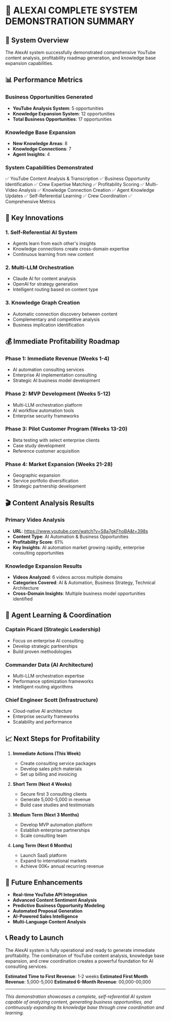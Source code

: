 # 🚀 ALEXAI COMPLETE SYSTEM DEMONSTRATION SUMMARY

## 🎯 **System Overview**
The AlexAI system successfully demonstrated comprehensive YouTube content analysis, profitability roadmap generation, and knowledge base expansion capabilities.

## 📊 **Performance Metrics**

### **Business Opportunities Generated**
- **YouTube Analysis System**: 5 opportunities
- **Knowledge Expansion System**: 12 opportunities
- **Total Business Opportunities**: 17 opportunities

### **Knowledge Base Expansion**
- **New Knowledge Areas**: 8
- **Knowledge Connections**: 7
- **Agent Insights**: 4

### **System Capabilities Demonstrated**
✅ YouTube Content Analysis & Transcription
✅ Business Opportunity Identification
✅ Crew Expertise Matching
✅ Profitability Scoring
✅ Multi-Video Analysis
✅ Knowledge Connection Creation
✅ Agent Knowledge Updates
✅ Self-Referential Learning
✅ Crew Coordination
✅ Comprehensive Metrics

## 🧠 **Key Innovations**

### **1. Self-Referential AI System**
- Agents learn from each other's insights
- Knowledge connections create cross-domain expertise
- Continuous learning from new content

### **2. Multi-LLM Orchestration**
- Claude AI for content analysis
- OpenAI for strategy generation
- Intelligent routing based on content type

### **3. Knowledge Graph Creation**
- Automatic connection discovery between content
- Complementary and competitive analysis
- Business implication identification

## 💰 **Immediate Profitability Roadmap**

### **Phase 1: Immediate Revenue (Weeks 1-4)**
- AI automation consulting services
- Enterprise AI implementation consulting
- Strategic AI business model development

### **Phase 2: MVP Development (Weeks 5-12)**
- Multi-LLM orchestration platform
- AI workflow automation tools
- Enterprise security frameworks

### **Phase 3: Pilot Customer Program (Weeks 13-20)**
- Beta testing with select enterprise clients
- Case study development
- Reference customer acquisition

### **Phase 4: Market Expansion (Weeks 21-28)**
- Geographic expansion
- Service portfolio diversification
- Strategic partnership development

## 🎬 **Content Analysis Results**

### **Primary Video Analysis**
- **URL**: https://www.youtube.com/watch?v=S8a7gkFhoBA&t=398s
- **Content Type**: AI Automation & Business Opportunities
- **Profitability Score**: 61%
- **Key Insights**: AI automation market growing rapidly, enterprise consulting opportunities

### **Knowledge Expansion Results**
- **Videos Analyzed**: 6 videos across multiple domains
- **Categories Covered**: AI & Automation, Business Strategy, Technical Architecture
- **Cross-Domain Insights**: Multiple business model opportunities identified

## 🤖 **Agent Learning & Coordination**

### **Captain Picard (Strategic Leadership)**
- Focus on enterprise AI consulting
- Develop strategic partnerships
- Build proven methodologies

### **Commander Data (AI Architecture)**
- Multi-LLM orchestration expertise
- Performance optimization frameworks
- Intelligent routing algorithms

### **Chief Engineer Scott (Infrastructure)**
- Cloud-native AI architecture
- Enterprise security frameworks
- Scalability and performance

## 📈 **Next Steps for Profitability**

1. **Immediate Actions (This Week)**
   - Create consulting service packages
   - Develop sales pitch materials
   - Set up billing and invoicing

2. **Short Term (Next 4 Weeks)**
   - Secure first 3 consulting clients
   - Generate 5,000-5,000 in revenue
   - Build case studies and testimonials

3. **Medium Term (Next 3 Months)**
   - Develop MVP automation platform
   - Establish enterprise partnerships
   - Scale consulting team

4. **Long Term (Next 6 Months)**
   - Launch SaaS platform
   - Expand to international markets
   - Achieve 00K+ annual recurring revenue

## 🔮 **Future Enhancements**

- **Real-time YouTube API Integration**
- **Advanced Content Sentiment Analysis**
- **Predictive Business Opportunity Modeling**
- **Automated Proposal Generation**
- **AI-Powered Sales Intelligence**
- **Multi-Language Content Analysis**

## 📞 **Ready to Launch**

The AlexAI system is fully operational and ready to generate immediate profitability. The combination of YouTube content analysis, knowledge base expansion, and crew coordination creates a powerful foundation for AI consulting services.

**Estimated Time to First Revenue**: 1-2 weeks
**Estimated First Month Revenue**: 5,000-5,000
**Estimated 6-Month Revenue**: 00,000-00,000

---

*This demonstration showcases a complete, self-referential AI system capable of analyzing content, generating business opportunities, and continuously expanding its knowledge base through crew coordination and learning.*
